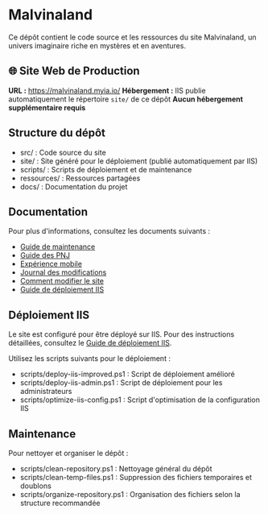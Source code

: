 # Malvinaland

Ce dépôt contient le code source et les ressources du site Malvinaland, un univers imaginaire riche en mystères et en aventures.

## 🌐 Site Web de Production

**URL :** https://malvinaland.myia.io/
**Hébergement :** IIS publie automatiquement le répertoire `site/` de ce dépôt
**Aucun hébergement supplémentaire requis**

## Structure du dépôt

- src/ : Code source du site
- site/ : Site généré pour le déploiement (publié automatiquement par IIS)
- scripts/ : Scripts de déploiement et de maintenance
- ressources/ : Ressources partagées
- docs/ : Documentation du projet

## Documentation

Pour plus d'informations, consultez les documents suivants :

- [Guide de maintenance](docs/GUIDE_MAINTENANCE.md)
- [Guide des PNJ](docs/GUIDE_PNJ.md)
- [Expérience mobile](docs/MOBILE_EXPERIENCE.md)
- [Journal des modifications](docs/JOURNAL_MODIFICATIONS.md)
- [Comment modifier le site](docs/COMMENT_MODIFIER.md)
- [Guide de déploiement IIS](docs/GUIDE_DEPLOIEMENT_IIS.md)

## Déploiement IIS

Le site est configuré pour être déployé sur IIS. Pour des instructions détaillées, consultez le [Guide de déploiement IIS](docs/GUIDE_DEPLOIEMENT_IIS.md).

Utilisez les scripts suivants pour le déploiement :

- scripts/deploy-iis-improved.ps1 : Script de déploiement amélioré
- scripts/deploy-iis-admin.ps1 : Script de déploiement pour les administrateurs
- scripts/optimize-iis-config.ps1 : Script d'optimisation de la configuration IIS

## Maintenance

Pour nettoyer et organiser le dépôt :

- scripts/clean-repository.ps1 : Nettoyage général du dépôt
- scripts/clean-temp-files.ps1 : Suppression des fichiers temporaires et doublons
- scripts/organize-repository.ps1 : Organisation des fichiers selon la structure recommandée
